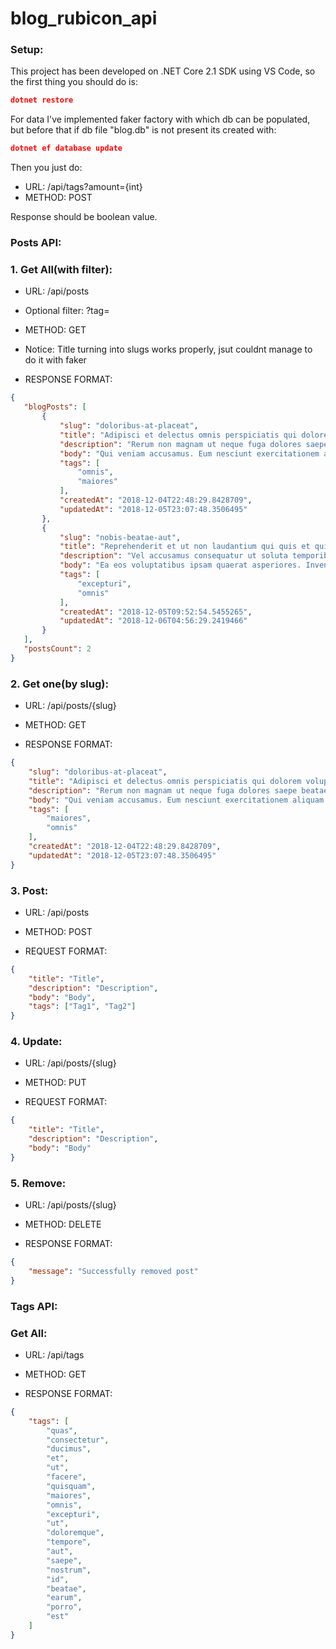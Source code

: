 # blog_rubicon_api

### Setup:
This project has been developed on .NET Core 2.1 SDK using VS Code, so the first thing you should do is: 
```json
dotnet restore
 ```

 For data I've implemented faker factory with which db can be populated, but before that if db file "blog.db" is not present its created with:
 ```json
 dotnet ef database update
 ```

 Then you just do:
 - URL: /api/tags?amount={int}
 - METHOD: POST

 Response should be boolean value.

 ### Posts API:
 ### 1. Get All(with filter):
 - URL: /api/posts
 - Optional filter: ?tag=
 - METHOD: GET
 - Notice: Title turning into slugs works properly, jsut couldnt manage to do it with faker

 - RESPONSE FORMAT:
 ```json
{
    "blogPosts": [
        {
            "slug": "doloribus-at-placeat",
            "title": "Adipisci et delectus omnis perspiciatis qui dolorem voluptas quod maiores.",
            "description": "Rerum non magnam ut neque fuga dolores saepe beatae quas.\nNon officia ut corporis et et.",
            "body": "Qui veniam accusamus. Eum nesciunt exercitationem aliquam accusamus non quis consequatur. Amet qui rerum nobis omnis rem sunt tempore accusamus corporis.",
            "tags": [
                "omnis",
                "maiores"
            ],
            "createdAt": "2018-12-04T22:48:29.8428709",
            "updatedAt": "2018-12-05T23:07:48.3506495"
        },
        {
            "slug": "nobis-beatae-aut",
            "title": "Reprehenderit et ut non laudantium qui quis et qui sit.",
            "description": "Vel accusamus consequatur ut soluta temporibus dolores iusto quod.\nDeserunt et qui.",
            "body": "Ea eos voluptatibus ipsam quaerat asperiores. Inventore quia voluptate iure sint ducimus magni. Ut error aut repudiandae.",
            "tags": [
                "excepturi",
                "omnis"
            ],
            "createdAt": "2018-12-05T09:52:54.5455265",
            "updatedAt": "2018-12-06T04:56:29.2419466"
        }
    ],
    "postsCount": 2
}
 ```

 ### 2. Get one(by slug):
- URL: /api/posts/{slug}
- METHOD: GET

- RESPONSE FORMAT:
```json
{
    "slug": "doloribus-at-placeat",
    "title": "Adipisci et delectus omnis perspiciatis qui dolorem voluptas quod maiores.",
    "description": "Rerum non magnam ut neque fuga dolores saepe beatae quas.\nNon officia ut corporis et et.",
    "body": "Qui veniam accusamus. Eum nesciunt exercitationem aliquam accusamus non quis consequatur. Amet qui rerum nobis omnis rem sunt tempore accusamus corporis.",
    "tags": [
        "maiores",
        "omnis"
    ],
    "createdAt": "2018-12-04T22:48:29.8428709",
    "updatedAt": "2018-12-05T23:07:48.3506495"
}
```

### 3. Post:
- URL: /api/posts
- METHOD: POST

- REQUEST FORMAT:
```json
{
	"title": "Title",
	"description": "Description",
	"body": "Body",
	"tags": ["Tag1", "Tag2"]
}
```

### 4. Update:
- URL: /api/posts/{slug}
- METHOD: PUT

- REQUEST FORMAT:
```json
{
	"title": "Title",
	"description": "Description",
	"body": "Body"
}
```

### 5. Remove:
- URL: /api/posts/{slug}
- METHOD: DELETE

- RESPONSE FORMAT:
```json
{
    "message": "Successfully removed post"
}
```

### Tags API:
### Get All:
- URL: /api/tags
- METHOD: GET

- RESPONSE FORMAT:
```json
{
    "tags": [
        "quas",
        "consectetur",
        "ducimus",
        "et",
        "ut",
        "facere",
        "quisquam",
        "maiores",
        "omnis",
        "excepturi",
        "ut",
        "doloremque",
        "tempore",
        "aut",
        "saepe",
        "nostrum",
        "id",
        "beatae",
        "earum",
        "porro",
        "est"
    ]
}
```

 